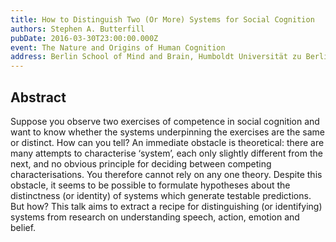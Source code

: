 ```yaml
---
title: How to Distinguish Two (Or More) Systems for Social Cognition
authors: Stephen A. Butterfill
pubDate: 2016-03-30T23:00:00.000Z
event: The Nature and Origins of Human Cognition
address: Berlin School of Mind and Brain, Humboldt Universität zu Berlin, Germany
---
```


## Abstract

Suppose you observe two exercises of competence in social cognition and want to know 
whether the systems underpinning the exercises are the same or distinct.  How can you tell?  An immediate obstacle is theoretical: there are many attempts to characterise ‘system’, each only slightly different from the next, and no obvious principle for deciding between competing characterisations.  You therefore cannot rely on any one theory.  Despite this obstacle, it seems to be possible to formulate hypotheses about the distinctness (or identity) of systems which generate testable predictions.  But how?  This talk aims to extract a recipe for distinguishing (or identifying) systems from research on understanding speech, action, emotion and belief.

